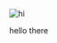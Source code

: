 
![hi](https://github.com/user-attachments/assets/74dd9a99-ea57-417a-aa3d-0a3556015219)


hello there

<!---
BLOODANDHONOR/BLOODANDHONOR is a ✨ special ✨ repository because its `README.md` (this file) appears on your GitHub profile.
You can click the Preview link to take a look at your changes.
--->
